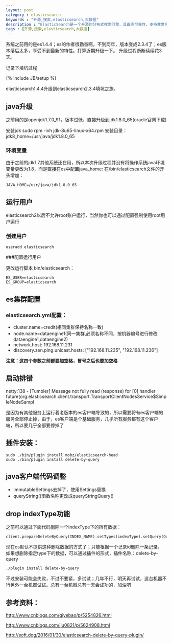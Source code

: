 ```yaml
---
layout: post
category : elasticsearch 
keywords : "开源,搜索,elasticsearch,大数据"
description : "ElasticSearch是一个开源的分布式搜索引擎，具备高可靠性，支持非常多的企业级搜索用例。像Solr4一样，是基于Lucene构建的。支持时间时间索引和全文检索。官网：http://www.elasticsearch.org"
tags : [开源,搜索,elasticsearch,大数据]
---
```


系统之前用的是es1.4.4；es的作者很勤奋啊，不到两年，版本变成2.3.4了；es版本落后太多，享受不到最新的特性。打算近期升级一下。
升级过程断断续续花3天。

记录下填坑过程
<!--break-->

{% include JB/setup %}

elasticsearch1.4.4升级到elasticsearch2.3.4填坑之旅。

## java升级

之前用的是openjdk1.7.0_91，版本过低，直接升级到jdk1.8.0_65(oracle官网下载)

安装jdk
sudo rpm -ivh jdk-8u65-linux-x64.rpm 
安装目录：
jdk8_home=/usr/java/jdk1.8.0_65

### 环境变量

由于之前的jdk1.7其他系统还在用，所以本次升级过程并没有将操作系统java环境变量更改为1.8，而是直接在es中配置java_home:
在/bin/elasticsearch文件的开头增加：

	JAVA_HOME=/usr/java/jdk1.8.0_65

## 运行用户
elasticsearch2以后不允许root账户运行，当然你也可以通过配置强制使用root用户运行

### 创建用户

	useradd elasticsearch

###配置运行用户

更改运行脚本 bin/elasticsearch：
 
	ES_USER=elasticsearch
	ES_GROUP=elasticsearch


## es集群配置

### elasticsearch.yml配置：
- cluster.name=credit(相同集群保持名称一致)  
- node.name=dataengine1(同一集群,必须名称不同，按机器编号进行修改dataengine1,dataengine2)
- network.host: 192.168.11.231
- discovery.zen.ping.unicast.hosts: ["192.168.11.235", "192.168.11.236"]
			
**注意：这四个参数之前都要加空格，冒号之后也要加空格**



## 启动排错

netty:138 - [Tumbler] Message not fully read (response) for [0] handler future(org.elasticsearch.client.transport.TransportClientNodesService$SimpleNodeSampl
  
是因为有其他服务上运行着老版本的es客户端导致的，所以需要将有es客户端的服务全部停止掉，由于，es客户端是个基础服务，几乎所有服务都有这个客户端，所以要几乎全部要停掉了

## 插件安装：

    sudo ./bin/plugin install mobz/elasticsearch-head
    sudo ./bin/plugin install delete-by-query

## java客户端代码调整

- ImmutableSettings去掉了，使用Settings替换
- queryString()函数名称更改成queryStringQuery()

## drop indexType功能

之前可以通过下面代码删除一个indexType下的所有数据：
 
    client.prepareDeleteByQuery(INDEX_NAME).setTypes(indexType).setQuery(QueryBuilders.matchAllQuery()).execute().actionGet();
现在es默认不提供这种删除数据的方式了；只能根据一个记录id删除一条记录。
如果想删除指定type下的数据，可以通过插件的形式，插件名称：delete-by-query

    ./plugin install delete-by-query

不过安装可能会失败，不过不要紧，多试试；几年不行，明天再试试，这台机器不行另外一台机器试试。总有一台机器总有一天会成功的，加油吧


## 参考资料：
  http://www.cnblogs.com/qiyebao/p/5254826.html
  
  http://www.cnblogs.com/jiu0821/p/5624908.html
  
  http://soft.dog/2016/01/30/elasticsearch-delete-by-query-plugin/